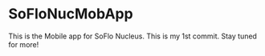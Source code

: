 # SoFloNucMobApp
This is the Mobile app for SoFlo Nucleus.
This is my 1st commit. Stay tuned for more! 
